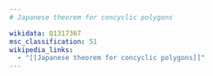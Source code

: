 ```yaml
---
# Japanese theorem for concyclic polygons

wikidata: Q1317367
msc_classification: 51
wikipedia_links:
  - "[[Japanese theorem for concyclic polygons]]"
---
```

